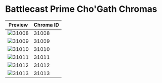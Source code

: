 # Battlecast Prime Cho'Gath Chromas

| Preview | Chroma ID |
|---------|-----------|
| ![31008](https://raw.communitydragon.org/latest/plugins/rcp-be-lol-game-data/global/default/v1/champion-chroma-images/31/31008.png) | 31008 |
| ![31009](https://raw.communitydragon.org/latest/plugins/rcp-be-lol-game-data/global/default/v1/champion-chroma-images/31/31009.png) | 31009 |
| ![31010](https://raw.communitydragon.org/latest/plugins/rcp-be-lol-game-data/global/default/v1/champion-chroma-images/31/31010.png) | 31010 |
| ![31011](https://raw.communitydragon.org/latest/plugins/rcp-be-lol-game-data/global/default/v1/champion-chroma-images/31/31011.png) | 31011 |
| ![31012](https://raw.communitydragon.org/latest/plugins/rcp-be-lol-game-data/global/default/v1/champion-chroma-images/31/31012.png) | 31012 |
| ![31013](https://raw.communitydragon.org/latest/plugins/rcp-be-lol-game-data/global/default/v1/champion-chroma-images/31/31013.png) | 31013 |